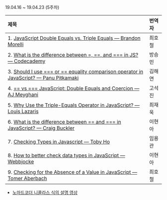 19.04.16 ~ 19.04.23 (5주차)

|   제목   | 번역자  |
| :------ | :---- |
| 1. [JavaScript Double Equals vs. Triple Equals — Brandon Morelli](https://codeburst.io/javascript-double-equals-vs-triple-equals-61d4ce5a121a) | 최호철 |
| 2. [What is the difference between =, ==, and === in JS? — Codecademy](https://www.codecademy.com/en/forum_questions/558ea4f5e39efed371000508) | 방승민 |
| 3. [Should I use === or == equality comparison operator in JavaScript? — Panu Pitkamaki](https://bytearcher.com/articles/equality-comparison-operator-javascript/) | 김해연 |
| 4. [== vs === JavaScript: Double Equals and Coercion — AJ Meyghani](https://www.codementor.io/javascript/tutorial/double-equals-and-coercion-in-javascript)| 고석진 |
| 5. [Why Use the Triple-Equals Operator in JavaScript? — Louis Lazaris](https://www.impressivewebs.com/why-use-triple-equals-javascipt/)| 최재욱 |
| 6. [What is the difference between == and === in JavaScript? — Craig Buckler](https://www.oreilly.com/learning/what-is-the-difference-between-and-in-javascript) | 이현아 |
| 7. [Checking Types in Javascript — Toby Ho](http://tobyho.com/2011/01/28/checking-types-in-javascript/)                                                            | 임용관 |
| 8. [How to better check data types in JavaScript — Webbjocke](https://webbjocke.com/javascript-check-data-types/) | 이현아 |
| 9. [Checking for the Absence of a Value in JavaScript — Tomer Aberbach](https://tomeraberba.ch/html/post/checking-for-the-absence-of-a-value-in-javascript.html) | 최호철 |

- [노마드코더 니콜라스 식의 설명 영상](https://www.youtube.com/watch?v=QkFkFqg-J04)
